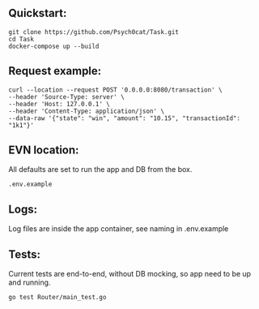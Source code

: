 ## Quickstart:

``` 
git clone https://github.com/Psych0cat/Task.git
cd Task
docker-compose up --build
 ```
## Request example: 
``` 
curl --location --request POST '0.0.0.0:8080/transaction' \
--header 'Source-Type: server' \
--header 'Host: 127.0.0.1' \
--header 'Content-Type: application/json' \
--data-raw '{"state": "win", "amount": "10.15", "transactionId": "1k1"}'
``` 
## EVN location:
All defaults are set to run the app and DB from the box.

`.env.example`

## Logs:
 Log files are inside the app container, see naming in .env.example
## Tests:
 Current tests are end-to-end, without DB mocking, so app need to be up and running.

 `go test Router/main_test.go`


